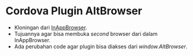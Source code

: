 # Cordova Plugin AltBrowser

- Kloningan dari [InAppBrowser](https://github.com/apache/cordova-plugin-inappbrowser).
- Tujuannya agar bisa membuka _second_ browser dari dalam InAppBrowser.
- Ada perubahan code agar plugin bisa diakses dari _window.AltBrowser_.
